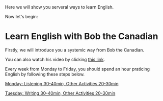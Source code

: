 Here we will show you serveral ways to learn English. 

Now let's begin:

# Learn English with Bob the Canadian

Firstly, we will introduce you a systemic way from Bob the Canadian. 

You can also watch his video by clicking [this link](https://www.youtube.com/watch?v=5-T6Xqlh6BU&t=241s).

Every week from Monday to Friday, you should spend an hour praticing English by following these steps below. 

[Monday: Listening 30-40min, Other Activities 20-30min](https://github.com/fmxs/LearningEnglish/tree/main/Learn%20English%20with%20Bob%20the%20Canadian/Monday#readme)

[Tuesday: Writing 30-40min, Other Activities 20-30min](https://github.com/fmxs/LearningEnglish/blob/main/Learn%20English%20with%20Bob%20the%20Canadian/Tuesday/readme.md)

